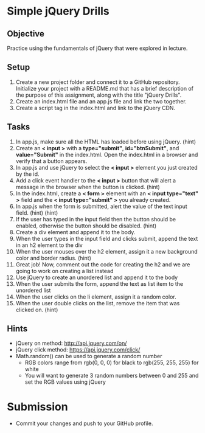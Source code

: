 # Simple jQuery Drills
## Objective
Practice using the fundamentals of jQuery that were explored in lecture.

## Setup
1. Create a new project folder and connect it to a GitHub repository. Initialize your project with a README.md that has a brief description of the purpose of this assignment, along with the title "jQuery Drills".
2. Create an index.html file and an app.js file and link the two together.
3. Create a script tag in the index.html and link to the jQuery CDN.
## Tasks
1. In app.js, make sure all the HTML has loaded before using jQuery. (hint)
2. Create an **< input >** with a **type="submit"**, **id="btnSubmit"**, and **value="Submit"** in the index.html. Open the index.html in a browser and verify that a button appears.
3. In app.js and use jQuery to select the **< input >** element you just created by the id.
4. Add a click event handler to the **< input >** button that will alert a message in the browser when the button is clicked. (hint)
5. In the index.html, create a **< form >** element with an **< input type="text" >** field and the **< input type="submit" >** you already created.
6. In app.js when the form is submitted, alert the value of the text input field. (hint) (hint)
7. If the user has typed in the input field then the button should be enabled, otherwise the button should be disabled. (hint)
8. Create a div element and append it to the body.
9. When the user types in the input field and clicks submit, append the text in an h2 element to the div
10. When the user mouses over the h2 element, assign it a new background color and border radius. (hint)
11. Great job! Now, comment out the code for creating the h2 and we are going to work on creating a list instead
12. Use jQuery to create an unordered list and append it to the body
13. When the user submits the form, append the text as list item to the unordered list
14. When the user clicks on the li element, assign it a random color.
15. When the user double clicks on the list, remove the item that was clicked on. (hint)
## Hints
* jQuery on method: http://api.jquery.com/on/
* jQuery click method: https://api.jquery.com/click/
* Math.random() can be used to generate a random number
    * RGB colors range from rgb(0, 0, 0) for black to rgb(255, 255, 255) for white
    * You will want to generate 3 random numbers between 0 and 255 and set the RGB values using jQuery
# Submission
* Commit your changes and push to your GitHub profile.